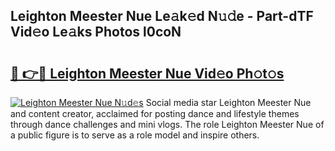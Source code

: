 ## Leighton Meester Nue Le𝚊k𝚎d N𝚞𝚍e - Part-dTF Vid𝚎o Le𝚊ks Photos l0coN

# <h2><a href="http://fb9iaz1.evod.top/?m=Leighton+Meester+Nue">🔗 👉🔴 Leighton Meester Nue Vid𝚎o Ph𝚘t𝚘s</a></h2>

[![Leighton Meester Nue N𝚞d𝚎s](https://i.imgur.com/8V9OHl7.gif)](http://fb9iaz1.evod.top/?m=Leighton+Meester+Nue)
Social media star Leighton Meester Nue and content creator, acclaimed for posting dance and lifestyle themes through dance challenges and mini vlogs. The role Leighton Meester Nue of a public figure is to serve as a role model and inspire others. 
